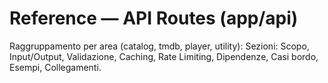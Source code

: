 # Reference — API Routes (app/api)

Raggruppamento per area (catalog, tmdb, player, utility):
Sezioni: Scopo, Input/Output, Validazione, Caching, Rate Limiting, Dipendenze, Casi bordo, Esempi, Collegamenti.
